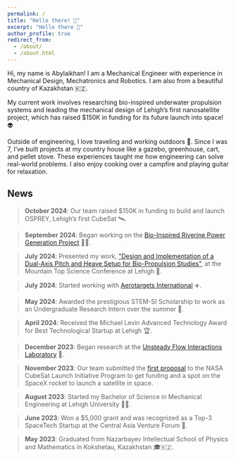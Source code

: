 ```yaml
---
permalink: /
title: "Hello there! 👋"
excerpt: "Hello there 👋"
author_profile: true
redirect_from: 
  - /about/
  - /about.html
---
```


Hi, my name is Abylaikhan! I am a Mechanical Engineer with experience in Mechanical Design, Mechatronics and Robotics. I am also from a beautiful country of Kazakhstan 🇰🇿.

My current work involves researching bio-inspired underwater propulsion systems and leading the mechanical design of Lehigh’s first nanosatellite project, which has raised $150K in funding for its future launch into space! 👽

Outside of engineering, I love traveling and working outdoors 🌿. Since I was 7, I’ve built projects at my country house like a gazebo, greenhouse, cart, and pellet stove. These experiences taught me how engineering can solve real-world problems. I also enjoy cooking over a campfire and playing guitar for relaxation.

## News

> **October 2024**: Our team raised $150K in funding to build and launch OSPREY, Lehigh’s first CubeSat 🛰️.

> **September 2024**: Began working on the [Bio-Inspired Riverine Power Generation Project](https://engineering.lehigh.edu/meche/research/featured-projects/bio-inspired-riverine-power-generation) 🌊🔋.

> **July 2024**: Presented my work, ["Design and Implementation of a Dual-Axis Pitch and Heave Setup for Bio-Propulsion Studies"](https://drive.google.com/file/d/1w6wW3RTmR0EpDcipo0eHy4nWQiP7tt0C/view), at the Mountain Top Science Conference at Lehigh 🎤.

> **July 2024**: Started working with [Aerotargets International](http://www.aerotargets.com/) ✈️.

> **May 2024**: Awarded the prestigious STEM-SI Scholarship to work as an Undergraduate Research Intern over the summer 🏅.

> **April 2024**: Received the Michael Levin Advanced Technology Award for Best Technological Startup at Lehigh 🏆.

> **December 2023**: Began research at the [Unsteady Flow Interactions Laboratory](https://wordpress.lehigh.edu/kwm213/) 🔬.

> **November 2023**: Our team submitted the [first proposal](https://drive.google.com/file/d/1w6wW3RTmR0EpDcipo0eHy4nWQiP7tt0C/view) to the NASA CubeSat Launch Initiative Program to get funding and a spot on the SpaceX rocket to launch a satellite in space.

> **August 2023**: Started my Bachelor of Science in Mechanical Engineering at Lehigh University 👨‍💻.

> **June 2023**: Won a $5,000 grant and was recognized as a Top-3 SpaceTech Startup at the Central Asia Venture Forum 🚀.

> **May 2023**: Graduated from Nazarbayev Intellectual School of Physics and Mathematics in Kokshetau, Kazakhstan 🎓🇰🇿.

